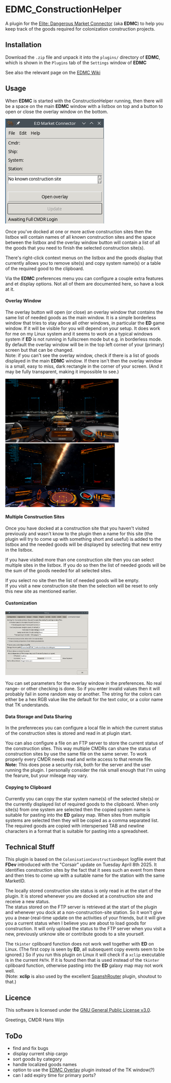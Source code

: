 # EDMC_ConstructionHelper

A plugin for the [Elite: Dangerous Market Connector](https://github.com/EDCD/EDMarketConnector) (aka **EDMC**) to help you keep track of the goods required for
colonization construction projects.

## Installation

Download the `.zip` file and unpack it into the `plugins/` directory of **EDMC**, which is shown in the `Plugins` tab of the `Settings` window of **EDMC**

See also the relevant page on the [EDMC Wiki](https://github.com/EDCD/EDMarketConnector/wiki/Plugins)

## Usage
 
When **EDMC** is started with the ConstructionHelper running, then there will be a space on the main **EDMC** window with a listbox on top and a button 
to open or close the overlay window on the bottom. 

![Screenshot of empty EDMC main window](doc/EDMC_Main.png)

Once you've docked at one or more active construction sites then the listbox will contain names of all known construction sites and the space between the 
listbox and the overlay window button will contain a list of all the goods that you need to finish the selected construction site(s).

There's right-click context menus on the listbox and the goods display that currently allows you to remove site(s) and copy system name(s) or a table 
of the required good to the clipboard.

Via the **EDMC** preferences menu you can configure a couple extra features and et display options. Not all of them are documented here, so have a look at it.

#### Overlay Window

The overlay button will open (or close) an overlay window that contains the same list of needed goods as the main window. It is a simple borderless window that
tries to stay above all other windows, in particular the **ED** game window. If it will be visible for you will depend on your setup. It does work for me on my 
Linux system and it seems to work on a typical windows system if **ED** is not running in fullscreen mode but e.g. in borderless mode. 
By default the overlay window will be in the top left corner of your (primary) screen but that can be changed.\
Note: if you can't see the overlay window, check if there is a list of goods displayed in the main **EDMC** window. If there isn't then the overlay window is a 
small, easy to miss, dark rectangle in the corner of your screen. (And it may be fully transparent, making it impossible to see.)

[<picture>
  <img src="https://raw.githubusercontent.com/ahoannon/EDMC_ConstructionHelper/refs/heads/main/doc/Overlay_Linux.png" 
   alt="Screenshot of the overlay window on my Linux where transparency doesn't work" height="200" />
</picture>](https://raw.githubusercontent.com/ahoannon/EDMC_ConstructionHelper/refs/heads/main/doc/Overlay_Linux.png)
[<picture>
  <img src="https://raw.githubusercontent.com/ahoannon/EDMC_ConstructionHelper/refs/heads/main/doc/Overlay_Windows.png" 
   alt="Screenshot of the overlay window on a Windows system with working transparency" height="200" />
</picture>](https://raw.githubusercontent.com/ahoannon/EDMC_ConstructionHelper/refs/heads/main/doc/Overlay_Windows.png)

#### Multiple Construction Sites

Once you have docked at a construction site that you haven't visited previously and wasn't know to the plugin then a name for this site (the plugin will try to come 
up with something short and useful) is added to the listbox and the needed goods will be displayed by selecting that new entry in the listbox.

If you have visited more than one construction site then you can select multiple sites in the listbox. If you do so then the list of needed goods will be 
the sum of the goods needed for all selected sites.

If you select no site then the list of needed goods will be empty.\
If you visit a new construction site then the selection will be reset to only this new site as mentioned earlier.

#### Customization

[<picture>
  <img src="https://raw.githubusercontent.com/ahoannon/EDMC_ConstructionHelper/refs/heads/main/doc/Preferences.png" 
   alt="Screenshot Preferences.png" height="200" />
</picture>](https://raw.githubusercontent.com/ahoannon/EDMC_ConstructionHelper/refs/heads/main/doc/Preferences.png)

You can set parameters for the overlay window in the preferences. No real range- or other checking is done. So if you enter invalid values then it will probably 
fail in some random way or another. The string for the colors can either be a hex RGB value like the default for the text color, or a color name that TK 
understands.

#### Data Storage and Data Sharing

In the prefenreces you can configure a local file in which the current status of the construction sites is stored and read in at plugin start.

You can also configure a file on an FTP server to store the current status of the construction sites. This way multiple CMDRs can share the
status of construction sites by use the same file on the same server. To work properly every CMDR needs read and write access to that remote file.<br>
**Note:** This does pose a security risk, both for the server and the user running the plugin. I personally consider the risk small enough that I'm 
using the fearure, but your mileage may vary.

#### Copying to Clipboard

Currently you can copy the star system name(s) of the selected site(s) or the currently displayed list of required goods to the clipboard. When only
site(s) from one system are selected then the copied system name is suitable for pasting into the **ED** galaxy map. When sites from multiple systems
are selected then they will be copied as a comma separated list. The required goods are copied with interspersed TAB and newline characters in a format 
that is suitable for pasting into a spreadsheet.

## Technical Stuff

This plugin is based on the `ColonisationConstructionDepot` logfile event that **FDev** introduced with the "Corsair" update on Tuesday April 8th 2025.
It identifies construction sites by the fact that it sees such an event from there and then tries to come up with a suitable name for the station with the same 
MarketID. 

The locally stored construction site status is only read in at the start of the plugin. It is stored whenever you are docked at a construction site and receive 
a new status.<br>
The status stored on the FTP server is retrieved at the start of the plugin and whenever you dock at a non-construction-site station. So it won't give you
a (near-)real-time update on the activities of your friends, but it will give you a current status when I believe you are about to load goods for construction.
It will only upload the status to the FTP server when you visit a new, previously unknow site or contribute goods to a site yourself.

The `tkinter` cpliboard function does not work well together with **ED** on Linux. (The first copy is seen by **ED**, all subsequent copy events seem to 
be ignored.) So if you run this plugin on Linux it will check if a `xclip` executable is in the current `PATH`. If it is found then that is used instead of 
the `tkinter` cpliboard function, otherwise pasting into the **ED** galaxy map may not work well. <br>
(Note: **xclip** is also used by the excellent [SpanshRouter](https://github.com/norohind/EDMC_SpanshRouter) plugin, shoutout to that.)

## Licence 

This software is licensed under the [GNU General Public License v3.0](https://github.com/ahoannon/EDMC_ConstructionHelper/blob/main/LICENSE). 

Greetings, CMDR Hans Wijn

## ToDo 

- find and fix bugs
- display current ship cargo
- sort goods by category
- handle localized goods names
- option to use the [EDMC Overlay](https://github.com/inorton/EDMCOverlay) plugin instead of the TK window(?)
- can I add expiry time for primary ports?
